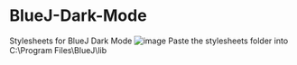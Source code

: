 # BlueJ-Dark-Mode
Stylesheets for BlueJ Dark Mode
![image](https://user-images.githubusercontent.com/45949286/196229056-00343a3d-02b0-40a2-927b-809a02d4ae91.png)
Paste the stylesheets folder into C:\Program Files\BlueJ\lib
